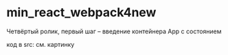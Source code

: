 # min_react_webpack4new

Четвёртый ролик, первый шаг – введение контейнера App с состоянием
 
 код в src: см. картинку


